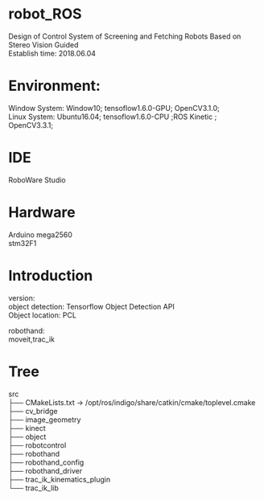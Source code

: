 # robot_ROS
Design of Control System of Screening and Fetching Robots Based on Stereo Vision Guided  
Establish time: 2018.06.04  
  

# Environment:  
  Window System: Window10; tensoflow1.6.0-GPU; OpenCV3.1.0;   
  Linux System: Ubuntu16.04; tensoflow1.6.0-CPU ;ROS Kinetic ; OpenCV3.3.1;  

# IDE  
  RoboWare Studio  

# Hardware  
  Arduino mega2560  
  stm32F1  

# Introduction  
  version:  
  object detection: Tensorflow Object Detection API  
  Object location: PCL  
  
  robothand:  
  moveit,trac_ik  

  

# Tree  
  src  
    ├── CMakeLists.txt -> /opt/ros/indigo/share/catkin/cmake/toplevel.cmake  
    ├── cv_bridge  
    ├── image_geometry  
    ├── kinect  
    ├── object  
    ├── robotcontrol  
    ├── robothand  
    ├── robothand_config  
    ├── robothand_driver  
    ├── trac_ik_kinematics_plugin  
    └── trac_ik_lib
